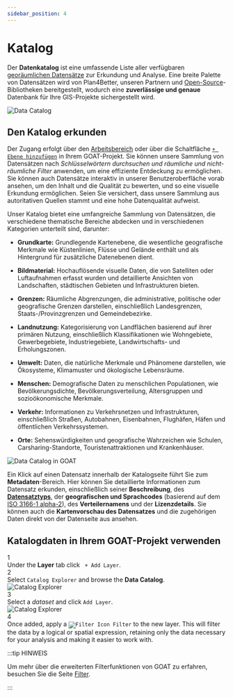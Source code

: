 ```yaml
---
sidebar_position: 4
---
```


# Katalog

Der **Datenkatalog** ist eine umfassende Liste aller verfügbaren [georäumlichen Datensätze](../further_reading/glossary#geospatial-data) zur Erkundung und Analyse. Eine breite Palette von Datensätzen wird von Plan4Better, unseren Partnern und [Open-Source](../further_reading/glossary#open-source)-Bibliotheken bereitgestellt, wodurch eine **zuverlässige und genaue** Datenbank für Ihre GIS-Projekte sichergestellt wird.

<div class="content"><img src={require('/img/workspace/catalog/home-catalog.png').default} alt="Data Catalog" style={{ maxHeight: "700px", maxWidth: "800px"}}/></div>

## Den Katalog erkunden

Der Zugang erfolgt über den [Arbeitsbereich](../category/workspace) oder über die Schaltfläche [`+ Ebene hinzufügen`](../map/layers#add-layers) in Ihrem GOAT-Projekt. Sie können unsere Sammlung von Datensätzen nach *Schlüsselwörtern durchsuchen und räumliche und nicht-räumliche Filter* anwenden, um eine effiziente Entdeckung zu ermöglichen. Sie können auch Datensätze interaktiv in unserer Benutzeroberfläche vorab ansehen, um den Inhalt und die Qualität zu bewerten, und so eine visuelle Erkundung ermöglichen. Seien Sie versichert, dass unsere Sammlung aus autoritativen Quellen stammt und eine hohe Datenqualität aufweist.

Unser Katalog bietet eine umfangreiche Sammlung von Datensätzen, die verschiedene thematische Bereiche abdecken und in verschiedenen Kategorien unterteilt sind, darunter:

- **Grundkarte:** Grundlegende Kartenebene, die wesentliche geografische Merkmale wie Küstenlinien, Flüsse und Gelände enthält und als Hintergrund für zusätzliche Datenebenen dient.

- **Bildmaterial:** Hochauflösende visuelle Daten, die von Satelliten oder Luftaufnahmen erfasst wurden und detaillierte Ansichten von Landschaften, städtischen Gebieten und Infrastrukturen bieten.

- **Grenzen:** Räumliche Abgrenzungen, die administrative, politische oder geografische Grenzen darstellen, einschließlich Landesgrenzen, Staats-/Provinzgrenzen und Gemeindebezirke.

- **Landnutzung:** Kategorisierung von Landflächen basierend auf ihrer primären Nutzung, einschließlich Klassifikationen wie Wohngebiete, Gewerbegebiete, Industriegebiete, Landwirtschafts- und Erholungszonen.

- **Umwelt:** Daten, die natürliche Merkmale und Phänomene darstellen, wie Ökosysteme, Klimamuster und ökologische Lebensräume.

- **Menschen:** Demografische Daten zu menschlichen Populationen, wie Bevölkerungsdichte, Bevölkerungsverteilung, Altersgruppen und sozioökonomische Merkmale.

- **Verkehr:** Informationen zu Verkehrsnetzen und Infrastrukturen, einschließlich Straßen, Autobahnen, Eisenbahnen, Flughäfen, Häfen und öffentlichen Verkehrssystemen.

- **Orte:** Sehenswürdigkeiten und geografische Wahrzeichen wie Schulen, Carsharing-Standorte, Touristenattraktionen und Krankenhäuser.

![Data Catalog in GOAT](/img/workspace/catalog/catalog_general.png "Data Catalog in GOAT")

Ein Klick auf einen Datensatz innerhalb der Katalogseite führt Sie zum **Metadaten**-Bereich. Hier können Sie detaillierte Informationen zum Datensatz erkunden, einschließlich seiner **Beschreibung**, des **[Datensatztyps](../data/dataset_types)**, der **geografischen und Sprachcodes** (basierend auf dem [ISO 3166-1 alpha-2](https://www.iso.org/iso-3166-country-codes.html)), des **Verteilernamens** und der **Lizenzdetails**. Sie können auch die **Kartenvorschau des Datensatzes** und die zugehörigen Daten direkt von der Datenseite aus ansehen.

## Katalogdaten in Ihrem GOAT-Projekt verwenden

<div class="step">
  <div class="step-number">1</div>
  <div class="content"> Under the <b>Layer</b> tab click <code> + Add Layer</code>.</div>
</div>

<div class="step">
  <div class="step-number">2</div>
  <div class="content"> Select <code>Catalog Explorer</code> and browse the <b>Data Catalog</b>.</div>
</div>

<div class="content"><img src={require('/img/workspace/catalog/map-catalog.png').default} alt="Catalog Explorer" style={{ maxHeight: "700px", maxWidth: "800px"}}/></div>

<div class="step">
  <div class="step-number">3</div>
  <div class="content"> Select a <i>dataset</i> and click <code>Add Layer</code>.</div>
</div>

<div class="content"><img src={require('/img/workspace/catalog/add-layer.png').default} alt="Catalog Explorer" style={{ maxHeight: "700px", maxWidth: "800px"}}/></div>

<div class="step">
  <div class="step-number">4</div>
  <div class="content"> Once added, apply a <code><img src={require('/img/map/filter/filter_icon.png').default} alt="Filter Icon" style={{ maxHeight: "16px", maxWidth: "16px"}}/> Filter</code> to the new layer. This will filter the data by a logical or spatial expression, retaining only the data necessary for your analysis and making it easier to work with.</div>
</div>


:::tip HINWEIS

Um mehr über die erweiterten Filterfunktionen von GOAT zu erfahren, besuchen Sie die Seite [Filter](../map/filter.md "Filter dataset").

:::